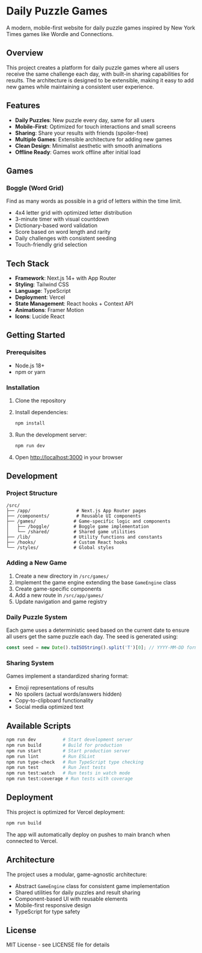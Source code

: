 # Daily Puzzle Games

A modern, mobile-first website for daily puzzle games inspired by New York Times games like Wordle and Connections.

## Overview

This project creates a platform for daily puzzle games where all users receive the same challenge each day, with built-in sharing capabilities for results. The architecture is designed to be extensible, making it easy to add new games while maintaining a consistent user experience.

## Features

- **Daily Puzzles**: New puzzle every day, same for all users
- **Mobile-First**: Optimized for touch interactions and small screens  
- **Sharing**: Share your results with friends (spoiler-free)
- **Multiple Games**: Extensible architecture for adding new games
- **Clean Design**: Minimalist aesthetic with smooth animations
- **Offline Ready**: Games work offline after initial load

## Games

### Boggle (Word Grid)
Find as many words as possible in a grid of letters within the time limit.

- 4x4 letter grid with optimized letter distribution
- 3-minute timer with visual countdown
- Dictionary-based word validation
- Score based on word length and rarity
- Daily challenges with consistent seeding
- Touch-friendly grid selection

## Tech Stack

- **Framework**: Next.js 14+ with App Router
- **Styling**: Tailwind CSS
- **Language**: TypeScript
- **Deployment**: Vercel
- **State Management**: React hooks + Context API
- **Animations**: Framer Motion
- **Icons**: Lucide React

## Getting Started

### Prerequisites
- Node.js 18+ 
- npm or yarn

### Installation

1. Clone the repository
2. Install dependencies:
   ```bash
   npm install
   ```

3. Run the development server:
   ```bash
   npm run dev
   ```

4. Open [http://localhost:3000](http://localhost:3000) in your browser

## Development

### Project Structure

```
/src/
├── /app/                 # Next.js App Router pages
├── /components/          # Reusable UI components
├── /games/              # Game-specific logic and components
│   ├── /boggle/         # Boggle game implementation
│   └── /shared/         # Shared game utilities
├── /lib/                # Utility functions and constants
├── /hooks/              # Custom React hooks
└── /styles/             # Global styles
```

### Adding a New Game

1. Create a new directory in `/src/games/`
2. Implement the game engine extending the base `GameEngine` class
3. Create game-specific components
4. Add a new route in `/src/app/games/`
5. Update navigation and game registry

### Daily Puzzle System

Each game uses a deterministic seed based on the current date to ensure all users get the same puzzle each day. The seed is generated using:

```typescript
const seed = new Date().toISOString().split('T')[0]; // YYYY-MM-DD format
```

### Sharing System

Games implement a standardized sharing format:
- Emoji representations of results
- No spoilers (actual words/answers hidden)
- Copy-to-clipboard functionality
- Social media optimized text

## Available Scripts

```bash
npm run dev          # Start development server
npm run build        # Build for production
npm run start        # Start production server
npm run lint         # Run ESLint
npm run type-check   # Run TypeScript type checking
npm run test         # Run Jest tests
npm run test:watch   # Run tests in watch mode
npm run test:coverage # Run tests with coverage
```

## Deployment

This project is optimized for Vercel deployment:

```bash
npm run build
```

The app will automatically deploy on pushes to main branch when connected to Vercel.

## Architecture

The project uses a modular, game-agnostic architecture:
- Abstract `GameEngine` class for consistent game implementation
- Shared utilities for daily puzzles and result sharing
- Component-based UI with reusable elements
- Mobile-first responsive design
- TypeScript for type safety

## License

MIT License - see LICENSE file for details